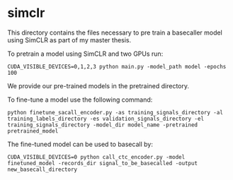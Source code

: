 # simclr

This directory contains the files necessary to pre train a basecaller model using SimCLR as part of my master thesis. 

To pretrain a model using SimCLR and two GPUs run:

```
CUDA_VISIBLE_DEVICES=0,1,2,3 python main.py -model_path model -epochs 100
```
We provide our pre-trained models in the pretrained directory.


To fine-tune a model use the following command:

```
python finetune_sacall_encoder.py -as training_signals_directory -al training_labels_directory -es validation_signals_directory -el training_signals_directory -model_dir model_name -pretrained pretrained_model

```

The fine-tuned model can be used to basecall by:

```
CUDA_VISIBLE_DEVICES=0 python call_ctc_encoder.py -model finetuned_model -records_dir signal_to_be_basecalled -output new_basecall_directory
